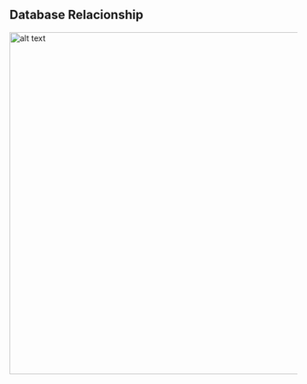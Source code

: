 ## Database Relacionship
<img src="https://raw.githubusercontent.com/ln0rd/moon/master/docs/database-uml.png" alt="alt text" width="600">

